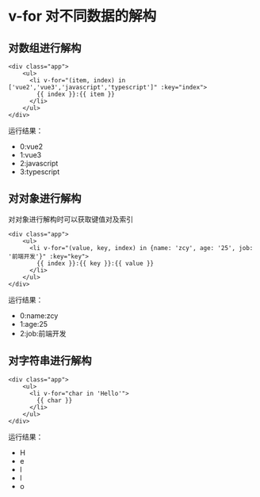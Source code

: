 # v-for 对不同数据的解构 [​](#v-for)

## 对数组进行解构 [​](#v-for-arr)

```vue
<div class="app">
    <ul>
      <li v-for="(item, index) in ['vue2','vue3','javascript','typescript']" :key="index">
        {{ index }}:{{ item }}
      </li>
    </ul>
</div>
```

运行结果：

- 0:vue2
- 1:vue3
- 2:javascript
- 3:typescript

## 对对象进行解构 [​](#v-for-obj)

对对象进行解构时可以获取键值对及索引

```vue
<div class="app">
    <ul>
      <li v-for="(value, key, index) in {name: 'zcy', age: '25', job: '前端开发'}" :key="key">
        {{ index }}:{{ key }}:{{ value }}
      </li>
    </ul>
</div>
```

运行结果：

- 0:name:zcy
- 1:age:25
- 2:job:前端开发

## 对字符串进行解构 [​](#v-for-str)

```vue
<div class="app">
    <ul>
      <li v-for="char in 'Hello'">
        {{ char }}
      </li>
    </ul>
</div>
```

运行结果：

- H
- e
- l
- l
- o
